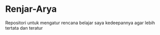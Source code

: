 # Renjar-Arya
Repositori untuk mengatur rencana belajar saya kedeepannya agar lebih tertata dan teratur
